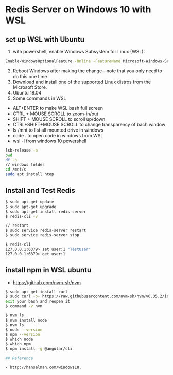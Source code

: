 # Redis Server on Windows 10 with WSL

## set up WSL with Ubuntu

1. with powershell, enable Windows Subsystem for Linux (WSL):

```bash
Enable-WindowsOptionalFeature -Online -FeatureName Microsoft-Windows-Subsystem-Linux
```

2. Reboot Windows after making the change—note that you only need to do this one time
3. Download and install one of the supported Linux distros from the Microsoft Store.
4. Ubuntu 18.04
5. Some commands in WSL

- ALT+ENTER to make WSL bash full screen
- CTRL + MOUSE SCROLL to zoom-in/out
- SHIFT + MOUSE SCROLL to scroll up/down
- CTRL+SHIFT+MOUSE SCROLL to change transparency of bach window
- ls /mnt to list all mounted drive in windows
- code . to open code in windows from WSL
- wsl -l from windows 10 powershell

```bash
lsb-release -a
pwd
df -h 
// windows folder
cd /mnt/c
sudo apt install htop
```

## Install and Test Redis

```bash
$ sudo apt-get update
$ sudo apt-get upgrade
$ sudo apt-get install redis-server
$ redis-cli -v

// restart
$ sudo service redis-server restart
$ sudo service redis-server stop

$ redis-cli
127.0.0.1:6379> set user:1 "TestUser"
127.0.0.1:6379> get user:1
```
## install npm in WSL ubuntu

- https://github.com/nvm-sh/nvm
```bash
$ sudo apt-get install curl
$ sudo curl -o- https://raw.githubusercontent.com/nvm-sh/nvm/v0.35.2/install.sh | bash
exit your bash and reopen it
$ command -v nvm

$ nvm ls
$ nvm install node
$ nvm ls
$ node --version
$ npm --version
$ which node
$ which npm
$ npm install -g @angular/cli

## Reference

- http://hanselman.com/windows10.
